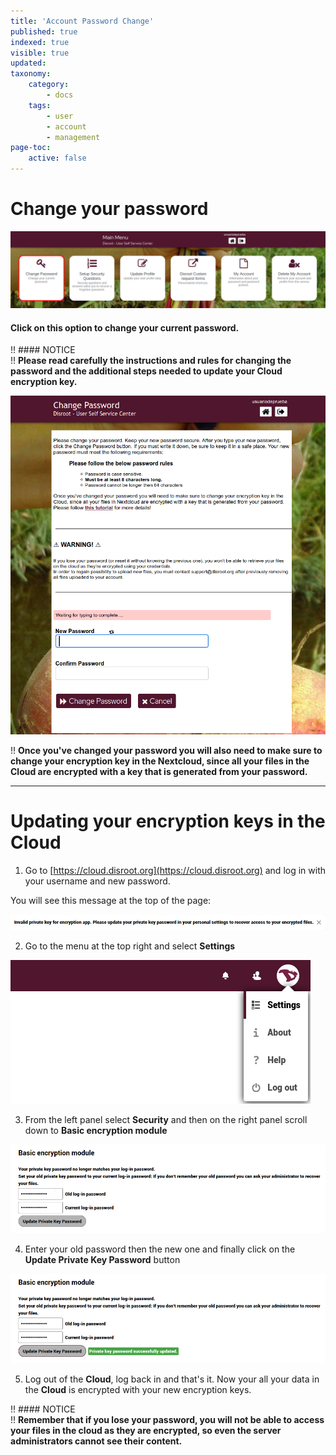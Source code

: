 ```yaml
---
title: 'Account Password Change'
published: true
indexed: true
visible: true
updated:
taxonomy:
    category:
        - docs
    tags:
        - user
        - account
        - management
page-toc:
    active: false
---
```


# Change your password

![](en/dashboard_pass.png)

#### Click on this option to change your current password.


!! #### NOTICE<br>
!! **Please read carefully the instructions and rules for changing the password and the additional steps needed to update your Cloud encryption key.**

![](en/pass_change.png)

!! **Once you've changed your password you will also need to make sure to change your encryption key in the Nextcloud, since all your files in the Cloud are encrypted with a key that is generated from your password.**

----

# Updating your encryption keys in the Cloud

1. Go to [https://cloud.disroot.org](https://cloud.disroot.org) and log in with your username and new password.

  You will see this message at the top of the page:

  ![](en/invalid_encrypt.png)

2. Go to the menu at the top right and select **Settings**

![](en/settings_menu.png)

3. From the left panel select **Security** and then on the right panel scroll down to **Basic encryption module**

  ![](en/invalid_encrypt_bem_pass.png)

4. Enter your old password then the new one and finally click on the **Update Private Key Password** button

  ![](en/invalid_encrypt_bem_pass_2.png)

5. Log out of the **Cloud**, log back in and that's it. Now your all your data in the **Cloud** is encrypted with your new encryption keys.

!! #### NOTICE<br>
!! **Remember that if you lose your password, you will not be able to access your files in the cloud as they are encrypted, so even the server administrators cannot see their content.**
